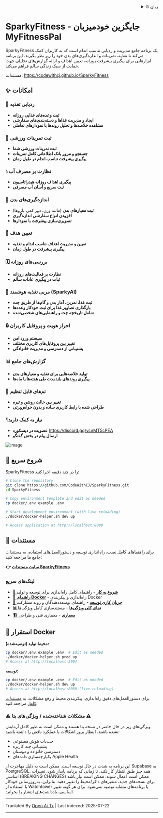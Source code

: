 <div align="right">
  <details>
    <summary >🌐 زبان</summary>
    <div>
      <div align="right">
        <p><a href="https://openaitx.github.io/view.html?user=CodeWithCJ&project=SparkyFitness&lang=en">انگلیسی</a></p>
        <p><a href="https://openaitx.github.io/view.html?user=CodeWithCJ&project=SparkyFitness&lang=zh-CN">简体中文</a></p>
        <p><a href="https://openaitx.github.io/view.html?user=CodeWithCJ&project=SparkyFitness&lang=zh-TW">繁體中文</a></p>
        <p><a href="https://openaitx.github.io/view.html?user=CodeWithCJ&project=SparkyFitness&lang=ja">日本語</a></p>
        <p><a href="https://openaitx.github.io/view.html?user=CodeWithCJ&project=SparkyFitness&lang=ko">한국어</a></p>
        <p><a href="https://openaitx.github.io/view.html?user=CodeWithCJ&project=SparkyFitness&lang=hi">हिन्दी</a></p>
        <p><a href="https://openaitx.github.io/view.html?user=CodeWithCJ&project=SparkyFitness&lang=th">ไทย</a></p>
        <p><a href="https://openaitx.github.io/view.html?user=CodeWithCJ&project=SparkyFitness&lang=fr">Français</a></p>
        <p><a href="https://openaitx.github.io/view.html?user=CodeWithCJ&project=SparkyFitness&lang=de">Deutsch</a></p>
        <p><a href="https://openaitx.github.io/view.html?user=CodeWithCJ&project=SparkyFitness&lang=es">Español</a></p>
        <p><a href="https://openaitx.github.io/view.html?user=CodeWithCJ&project=SparkyFitness&lang=it">Itapano</a></p>
        <p><a href="https://openaitx.github.io/view.html?user=CodeWithCJ&project=SparkyFitness&lang=ru">Русский</a></p>
        <p><a href="https://openaitx.github.io/view.html?user=CodeWithCJ&project=SparkyFitness&lang=pt">Português</a></p>
        <p><a href="https://openaitx.github.io/view.html?user=CodeWithCJ&project=SparkyFitness&lang=nl">Nederlands</a></p>
        <p><a href="https://openaitx.github.io/view.html?user=CodeWithCJ&project=SparkyFitness&lang=pl">Polski</a></p>
        <p><a href="https://openaitx.github.io/view.html?user=CodeWithCJ&project=SparkyFitness&lang=ar">العربية</a></p>
        <p><a href="https://openaitx.github.io/view.html?user=CodeWithCJ&project=SparkyFitness&lang=fa">فارسی</a></p>
        <p><a href="https://openaitx.github.io/view.html?user=CodeWithCJ&project=SparkyFitness&lang=tr">Türkçe</a></p>
        <p><a href="https://openaitx.github.io/view.html?user=CodeWithCJ&project=SparkyFitness&lang=vi">Tiếng Việt</a></p>
        <p><a href="https://openaitx.github.io/view.html?user=CodeWithCJ&project=SparkyFitness&lang=id">Bahasa Indonesia</a></p>
      </div>
    </div>
  </details>
</div>

# SparkyFitness - جایگزین خودمیزبان MyFitnessPal

SparkyFitness یک برنامه جامع مدیریت و ردیابی تناسب اندام است که به کاربران کمک می‌کند تا تغذیه، تمرینات و اندازه‌گیری‌های بدن خود را زیر نظر بگیرند. این برنامه ابزارهایی برای پیگیری پیشرفت روزانه، تعیین اهداف و ارائه گزارش‌های تحلیلی جهت حمایت از سبک زندگی سالم فراهم می‌کند.

مستندات: https://codewithcj.github.io/SparkyFitness

## ✨ امکانات

### 🍎 ردیابی تغذیه

* **ثبت وعده‌های غذایی روزانه**
* **ایجاد و مدیریت غذاها و دسته‌بندی‌های سفارشی**
* **مشاهده خلاصه‌ها و تحلیل روندها با نمودارهای تعاملی**

### 💪 ثبت تمرینات ورزشی

* **ثبت تمرینات ورزشی شما**
* **جستجو و مرور بانک اطلاعاتی کامل تمرینات**
* **پیگیری پیشرفت تناسب اندام در طول زمان**

### 💧 نظارت بر مصرف آب

* **پیگیری اهداف روزانه هیدراتاسیون**
* **ثبت سریع و آسان آب مصرفی**

### 📏 اندازه‌گیری‌های بدن

* **ثبت معیارهای بدن** (مانند وزن، دور کمر، بازوها)
* **افزودن انواع سفارشی اندازه‌گیری**
* **تصویری‌سازی پیشرفت با نمودارها**

### 🎯 تعیین هدف

* **تعیین و مدیریت اهداف تناسب اندام و تغذیه**
* **پیگیری پیشرفت در طول زمان**

### 🗓️ بررسی‌های روزانه

* **نظارت بر فعالیت‌های روزانه**
* **ثبات در پیگیری عادات سالم**

### 🤖 مربی تغذیه هوشمند (SparkyAI)

* **ثبت غذا، تمرین، آمار بدن و گام‌ها از طریق چت**
* **بارگذاری تصاویر غذا برای ثبت خودکار وعده‌ها**
* **شامل تاریخچه چت و راهنمایی‌های شخصی‌شده**

### 🔒 احراز هویت و پروفایل کاربران

* **سیستم ورود امن**
* **تغییر بین پروفایل‌های کاربری مختلف**
* **پشتیبانی از دسترسی و مدیریت خانوادگی**

### 📊 گزارش‌های جامع

* **تولید خلاصه‌هایی برای تغذیه و معیارهای بدن**
* **پیگیری روندهای بلندمدت طی هفته‌ها یا ماه‌ها**

### 🎨 تم‌های قابل تنظیم

* **تغییر بین حالت روشن و تیره**
* **طراحی شده با رابط کاربری ساده و بدون حواس‌پرتی**

### نیاز به کمک دارید؟
* **عضویت در دیسکورد**
  https://discord.gg/vcnMT5cPEA
* **ارسال پیام در بخش گفتگو**



![image](https://github.com/user-attachments/assets/ccc7f34e-a663-405f-a4d4-a9888c3197bc)

## 🚀 شروع سریع

SparkyFitness را در چند دقیقه اجرا کنید:

```bash
# Clone the repository
git clone https://github.com/CodeWithCJ/SparkyFitness.git
cd SparkyFitness

# Copy environment template and edit as needed
cp docker/.env.example .env

# Start development environment (with live reloading)
./docker/docker-helper.sh dev up

# Access application at http://localhost:8080
```
## 📖 مستندات

برای راهنماهای کامل نصب، راه‌اندازی توسعه و دستورالعمل‌های استفاده، به مستندات جامع ما مراجعه کنید:

**👉 [سایت مستندات SparkyFitness](https://codewithcj.github.io/SparkyFitness)**

### لینک‌های سریع

- **[🚀 شروع به کار](https://codewithcj.github.io/SparkyFitness/developer/getting-started)** - راهنمای کامل راه‌اندازی برای توسعه و تولید
- **[🐳 راهنمای Docker](https://codewithcj.github.io/SparkyFitness/developer/docker)** - راه‌اندازی و پیکربندی Docker
- **[🔧 جریان کاری توسعه](https://codewithcj.github.io/SparkyFitness/developer/workflow)** - راهنمای توسعه‌دهندگان و روند مشارکت  
- **[📊 نمای کلی ویژگی‌ها](https://codewithcj.github.io/SparkyFitness/features/)** - مستندسازی کامل ویژگی‌ها
- **[🏗️ معماری](https://codewithcj.github.io/SparkyFitness/app-overview)** - معماری فنی و طراحی

## 🐳 استقرار Docker

**محیط تولید (توصیه‌شده):**

```bash
cp docker/.env.example .env  # Edit as needed
./docker/docker-helper.sh prod up
# Access at http://localhost:3004
```
**توسعه:**

```bash
cp docker/.env.example .env  # Edit as needed  
./docker/docker-helper.sh dev up
# Access at http://localhost:8080 (live reloading)
```
برای دستورالعمل‌های دقیق راه‌اندازی، پیکربندی محیط و رفع مشکلات، به [مستندات کامل](https://codewithcj.github.io/SparkyFitness/developer/getting-started) مراجعه کنید.

### ⚠️ مشکلات شناخته‌شده / ویژگی‌های بتا ⚠️

ویژگی‌های زیر در حال حاضر در نسخه بتا هستند و ممکن است به طور کامل آزمایش نشده باشند. انتظار بروز اشکالات یا عملکرد ناقص را داشته باشید:

*   چت‌بات هوش مصنوعی
*   پشتیبانی چند کاربره
*   دسترسی خانواده و دوستان
*   یکپارچه‌سازی داده‌های Apple Health

این برنامه به شدت در حال توسعه است. ممکن است به دلیل مهاجرت از Supabase به PostgreSQL، همه چیز طبق انتظار کار نکند. تا زمانی که برنامه پایدار شود، تغییرات اساسی (BREAKING CHANGES) ممکن است اعمال شوند.
ممکن است نیاز باشد برای نسخه‌های جدید، متغیرهای داکر/محیط را تغییر دهید. بنابراین، به‌روزرسانی خودکار با استفاده از Watchtower یا برنامه‌های مشابه توصیه نمی‌شود. برای هر گونه تغییر اساسی، یادداشت‌های انتشار را بخوانید.





---

Tranlated By [Open Ai Tx](https://github.com/OpenAiTx/OpenAiTx) | Last indexed: 2025-07-22

---